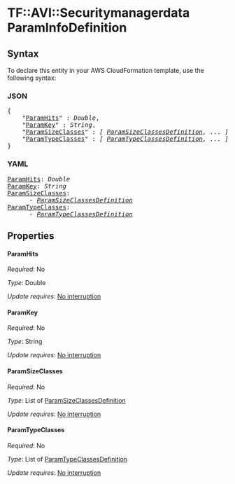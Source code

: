 # TF::AVI::Securitymanagerdata ParamInfoDefinition

## Syntax

To declare this entity in your AWS CloudFormation template, use the following syntax:

### JSON

<pre>
{
    "<a href="#paramhits" title="ParamHits">ParamHits</a>" : <i>Double</i>,
    "<a href="#paramkey" title="ParamKey">ParamKey</a>" : <i>String</i>,
    "<a href="#paramsizeclasses" title="ParamSizeClasses">ParamSizeClasses</a>" : <i>[ <a href="paramsizeclassesdefinition.md">ParamSizeClassesDefinition</a>, ... ]</i>,
    "<a href="#paramtypeclasses" title="ParamTypeClasses">ParamTypeClasses</a>" : <i>[ <a href="paramtypeclassesdefinition.md">ParamTypeClassesDefinition</a>, ... ]</i>
}
</pre>

### YAML

<pre>
<a href="#paramhits" title="ParamHits">ParamHits</a>: <i>Double</i>
<a href="#paramkey" title="ParamKey">ParamKey</a>: <i>String</i>
<a href="#paramsizeclasses" title="ParamSizeClasses">ParamSizeClasses</a>: <i>
      - <a href="paramsizeclassesdefinition.md">ParamSizeClassesDefinition</a></i>
<a href="#paramtypeclasses" title="ParamTypeClasses">ParamTypeClasses</a>: <i>
      - <a href="paramtypeclassesdefinition.md">ParamTypeClassesDefinition</a></i>
</pre>

## Properties

#### ParamHits

_Required_: No

_Type_: Double

_Update requires_: [No interruption](https://docs.aws.amazon.com/AWSCloudFormation/latest/UserGuide/using-cfn-updating-stacks-update-behaviors.html#update-no-interrupt)

#### ParamKey

_Required_: No

_Type_: String

_Update requires_: [No interruption](https://docs.aws.amazon.com/AWSCloudFormation/latest/UserGuide/using-cfn-updating-stacks-update-behaviors.html#update-no-interrupt)

#### ParamSizeClasses

_Required_: No

_Type_: List of <a href="paramsizeclassesdefinition.md">ParamSizeClassesDefinition</a>

_Update requires_: [No interruption](https://docs.aws.amazon.com/AWSCloudFormation/latest/UserGuide/using-cfn-updating-stacks-update-behaviors.html#update-no-interrupt)

#### ParamTypeClasses

_Required_: No

_Type_: List of <a href="paramtypeclassesdefinition.md">ParamTypeClassesDefinition</a>

_Update requires_: [No interruption](https://docs.aws.amazon.com/AWSCloudFormation/latest/UserGuide/using-cfn-updating-stacks-update-behaviors.html#update-no-interrupt)

